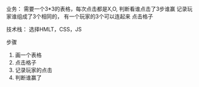 业务：
需要一个3*3的表格，每次点击都是X,O, 判断看谁点击了3步谁赢
记录玩家谁组成了3个相同的，
有一个玩家的3个可以连起来
点击格子

技术栈：
选择HMLT，CSS，JS

步骤
1. 画一个表格
2. 点击格子
3. 记录玩家的点击
4. 判断谁赢了